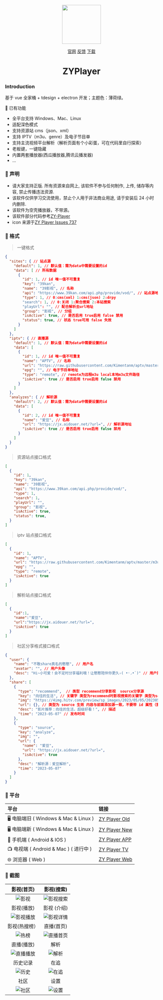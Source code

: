 <p align="center">
<img width="128" src="https://user-images.githubusercontent.com/54350573/132035179-5a7f2160-c27f-47d6-ad86-a644b360b3ee.png" >
</p>
<p align="center">
<a href="http://zyplayer.fun/" target="_blank">官网</a>
<a href="https://github.com/Hiram-Wong/ZyPlayer/issues" target="_blank">反馈</a>
<a href="https://github.com/Hiram-Wong/ZyPlayer/releases" target="_blank">下载</a>
</p>

<h1 align="center">ZYPlayer</h1>

### Introduction

基于 vue 全家桶 + tdesign + electron 开发；主题色：薄荷绿。

🎨 已有功能

- 全平台支持 Windows、Mac、Linux
- 适配深色模式
- 支持资源站 cms（json、xml）
- 支持 IPTV（m3u、genre）及电子节目单
- 支持主流视频平台解析（解析页面有个小彩蛋，可在代码里自行探索）
- 老板键，一键隐藏
- 内置两套播放器(西瓜播放器,腾讯云播发器)
- ...

### 🌴 声明

- 请大家支持正版. 所有资源来自网上, 该软件不参与任何制作, 上传, 储存等内容, 禁止传播违法资源.
- 该软件仅供学习交流使用，禁止个人用于非法商业用途, 请于安装后 24 小时内删除.
- 该软件为空壳播放器，不带源。
- 该软件部分代码参考[ZY-Player](https://github.com/Hunlongyu/ZY-Player)
- icon 来源于[ZY Player Issues 737](https://github.com/Hunlongyu/ZY-Player/issues/737)

### 🧤 格式

> 一键格式
```json
{
  "sites": { // 站点源
    "default": 1, // 默认值：需为data中需要设置的id
    "data": [ // 所有数据
      {
        "id": 1, // id 唯一值不可重复
        "key": "39kan",
        "name": "39影视", // 名称
        "api": "https://www.39kan.com/api.php/provide/vod/", // 站点源地址
        "type": 1, // 0:cms(xml) 1:cms(json) 2:drpy
        "search": 1, // 0:关闭 1:聚合搜索 2:本站搜索
        "playUrl": "", // 配合解析去url地址
        "group": "影视", // 分组
        "isActive": true, // 是否启用 true启用 false 禁用
        "status": true, // 状态 true可用 false 失效
      }
    ]
  },
  "iptv": { // 直播源
    "default": 1, // 默认值：需为data中需要设置的id
    "data": [
      {
        "id": 1, // id 唯一值不可重复
        "name": "APTV", // 名称
        "url": "https://raw.githubusercontent.com/Kimentanm/aptv/master/m3u/iptv.m3u", // 直播源地址
        "epg": "", // 电子节目单地址
        "type": "remote", // remote为远程m3u local本地m3u文件路径
        "isActive": true // 是否启用 true启用 false 禁用
      }
    ]
  },
  "analyzes": { // 解析源
    "default": 2, // 默认值：需为data中需要设置的id
    "data": [
      {
        "id": 2, // id 唯一值不可重复
        "name": "爱豆", // 名称
        "url": "https://jx.aidouer.net/?url=", // 解析源地址
        "isActive": true // 是否启用 true启用 false 禁用
      }
    ]
  }
}
```

> 资源站点接口格式
```json
[
  {
    "id": 1,
    "key": "39kan",
    "name": "39影视",
    "api": "https://www.39kan.com/api.php/provide/vod/",
    "type": 1,
    "search": 1,
    "playUrl": "",
    "group": "影视",
    "isActive": true,
    "status": true,
  }
]
```

> iptv 站点接口格式
```json
[
  {
    "id": 1,
    "name": "APTV",
    "url": "https://raw.githubusercontent.com/Kimentanm/aptv/master/m3u/iptv.m3u",
    "epg": "",
    "type": "remote",
    "isActive": true
  }
]
```

> 解析站点接口格式
```json
[
  {
    "id":1,
    "name":"爱豆",
    "url":"https://jx.aidouer.net/?url=",
    "isActive": true
  }
]
```

> 社区分享格式接口格式
```json
{  
  "user": {
    "name": "不敢share真名的憨憨", // 用户名
    "avatar": "", // 用户头像
    "desc": "Hi~小可爱！会不定时分享福利哦！让憨憨陪伴你更久✧( •˓◞•̀ )" // 用户描述
  },
  "share": [
    {
      "type": "recommend",  // 类型 recommend分享影视  source分享源
      "key": "向往的生活", // 关键字 类型为recommend时影视搜索的关键字 类型为source时 站点源为site  直播源为iptv  解析源为analyze
      "img": "https://4img.hitv.com/preview/sp_images/2023/05/05/202305051335152292032.jpg_220x125.jpg", // 海报 类型为recommend生效
      "url": {}, // 类型为 source 生效 内容与前面添加源一致，不要带 id 属性（重要）
      "desc": "影片推荐：向往的生活，超级好看！", // 描述
      "time": "2023-05-07" // 发布时间
    },
    {
      "type": "source",
      "key": "analyze",
      "img": "",
      "url": {
        "name": "爱豆",
        "url": "https://jx.aidouer.net/?url=",
        "isActive": true
      },
      "desc": "解析源：爱豆解析",
      "time": "2023-05-07"
    }
  ]
}
```

### 🎠 平台

| 平台                                   | 链接                                                        |
| :------------------------------------- | :---------------------------------------------------------- |
| 🖥️ 电脑端旧 ( Windows & Mac & Linux )  | [ZY Player Old](https://github.com/Hunlongyu/ZY-Player)     |
| 🖥️ 电脑端新 ( Windows & Mac & Linux )  | [ZY Player New](https://github.com/Hiram-Wong/ZyPlayer)     |
| 📱 手机端 ( Android & IOS )            | [ZY Player APP](https://github.com/Hunlongyu/ZY-Player-APP) |
| 📺 电视端 ( Android & Mac ) ( 进行中 ) | [ZY Player TV](https://github.com/cuiocean/ZY-Player-TV)    |
| 🌐 浏览器 ( Web )                      | [ZY Player Web](https://github.com/Hunlongyu/ZY-Player-Web) |

### 🎨 截图

|                           影视(首页)                           |                             影视(搜索)                             |
| :-------------------------------------------------------------: | :-----------------------------------------------------------------: |
| ![影视](https://s2.loli.net/2023/05/07/dBApoeKhWjsbM1v.png) | ![影视搜索](https://s2.loli.net/2023/05/07/t3bNq8dHXTeyB9A.png) |
|                           影视(播放)                           |                             影视 (介绍)                             |
| ![影视播放](https://s2.loli.net/2023/05/07/fgmbdXQvPE73WCY.png) |   ![影视详情](https://s2.loli.net/2023/05/07/LrJY4EVK5WhZ3XR.png)   |
|                          影视(热搜榜）                           |                             直播(首页)                              |
| ![热榜](https://s2.loli.net/2023/05/07/6qyjHCKnS9wUXWF.png) |   ![直播首页](https://s2.loli.net/2023/05/07/Xf4aTpDbZF9niuW.png)   |
|                           直播(播放)                            |                                解析                                 |
| ![直播播放](https://s2.loli.net/2023/05/07/e3GufyD1Um6h2iK.png) |     ![解析](https://s2.loli.net/2023/05/07/qoAfuET4Lvn1kl7.png)     |
|                            历史记录                             |                                在追                                 |
| ![历史](https://s2.loli.net/2023/05/07/KYUpQA7g2MGVIZb.png) |     ![在追](https://s2.loli.net/2023/05/07/xuMkzWQLYCSl5XZ.png)     |
|                            社区                             |                                设置                                 |
| ![社区](https://s2.loli.net/2023/05/07/r31qEmNPTGouOXb.png) |     ![设置](https://s2.loli.net/2023/05/07/RgDOlzJKBcop2d6.png)     |
